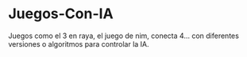 # Juegos-Con-IA
Juegos como el 3 en raya, el juego de nim, conecta 4... con diferentes versiones o algoritmos para controlar la IA.
